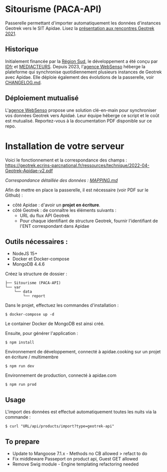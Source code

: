 # Sitourisme (PACA-API)

Passerelle permettant d'importer automatiquement les données d'instances Geotrek vers le SIT Apidae. Lisez la [présentation aux rencontres Geotrek 2021](https://geotrek.ecrins-parcnational.fr/rencontres/2021/presentations/09-geotrek-apidae.pdf).

## Historique
Initialement financée par la [Région Sud](https://www.maregionsud.fr), le développement a été conçu par [IDfr](https://www.idfr.net) et [MEDIACTEURS](https://mediacteurs.net).
Depuis 2023, l'[agence WebSenso](https://www.websenso.com) héberge la plateforme qui synchronise quotidiennement plusieurs instances de Geotrek avec Apidae. Elle déploie également des évolutions de la passerelle, voir [CHANGELOG.md](CHANGELOG.md).

## Déploiement mutualisé
L'[agence WebSenso](https://www.websenso.com) propose une solution clé-en-main pour synchroniser vos données Geotrek vers Apidaé. Leur équipe héberge ce script et le coût est mutualisé. Reportez-vous à la documentation PDF disponible sur ce repo.

# Installation de votre serveur
Voici le fonctionnement et la correspondance des champs : <https://geotrek.ecrins-parcnational.fr/ressources/technique/2022-04-Geotrek-Apidae-v2.pdf>

*Correspondance détaillée des données : [MAPPING.md](MAPPING.md)*

Afin de mettre en place la passerelle, il est nécessaire (voir PDF sur le Github) :
- côté Apidae : d'avoir un **projet en écriture**.
- côté Geotrek : de connaître les éléments suivants :
  - URL du flux API Geotrek
  - Pour chaque identifiant de structure Geotrek, fournir l'identifiant de l'ENT correspondant dans Apidae

## Outils nécessaires :

- NodeJS 15+
- Docker et Docker-compose
- MongoDB 4.4.6

Créez la structure de dossier :

```
├── Sitourisme (PACA-API)
└── var
    └── data
        └── report
```

Dans le projet, effectuez les commandes d'installation :

```
$ docker-compose up -d
```
Le container Docker de MongoDB est ainsi créé.

Ensuite, pour générer l'application :

```
$ npm install
```

Environnement de développement, connecté à apidae.cooking sur un projet en écriture / multimembre
```
$ npm run dev
```

Environnement de production, connecté à apidae.com
```
$ npm run prod
```

## Usage
L'import des données est effectué automatiquement toutes les nuits via la commande :
```
$ curl "URL/api/products/import?type=geotrek-api"
```

## To prepare
- Update to Mangoose 7.1.x - Methods no CB allowed > refact to do 
- Fix middleware Passeport on product api, Guest GET allowed
- Remove Swig module - Engine templating refactoring needed

